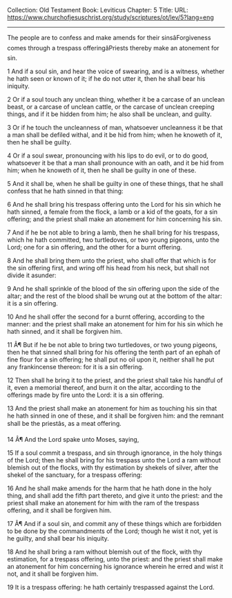 Collection: Old Testament
Book: Leviticus
Chapter: 5
Title: 
URL: https://www.churchofjesuschrist.org/study/scriptures/ot/lev/5?lang=eng

---

The people are to confess and make amends for their sinsâForgiveness comes through a trespass offeringâPriests thereby make an atonement for sin.

1 And if a soul sin, and hear the voice of swearing, and is a witness, whether he hath seen or known of it; if he do not utter it, then he shall bear his iniquity.

2 Or if a soul touch any unclean thing, whether it be a carcase of an unclean beast, or a carcase of unclean cattle, or the carcase of unclean creeping things, and if it be hidden from him; he also shall be unclean, and guilty.

3 Or if he touch the uncleanness of man, whatsoever uncleanness it be that a man shall be defiled withal, and it be hid from him; when he knoweth of it, then he shall be guilty.

4 Or if a soul swear, pronouncing with his lips to do evil, or to do good, whatsoever it be that a man shall pronounce with an oath, and it be hid from him; when he knoweth of it, then he shall be guilty in one of these.

5 And it shall be, when he shall be guilty in one of these things, that he shall confess that he hath sinned in that thing:

6 And he shall bring his trespass offering unto the Lord for his sin which he hath sinned, a female from the flock, a lamb or a kid of the goats, for a sin offering; and the priest shall make an atonement for him concerning his sin.

7 And if he be not able to bring a lamb, then he shall bring for his trespass, which he hath committed, two turtledoves, or two young pigeons, unto the Lord; one for a sin offering, and the other for a burnt offering.

8 And he shall bring them unto the priest, who shall offer that which is for the sin offering first, and wring off his head from his neck, but shall not divide it asunder:

9 And he shall sprinkle of the blood of the sin offering upon the side of the altar; and the rest of the blood shall be wrung out at the bottom of the altar: it is a sin offering.

10 And he shall offer the second for a burnt offering, according to the manner: and the priest shall make an atonement for him for his sin which he hath sinned, and it shall be forgiven him.

11 Â¶ But if he be not able to bring two turtledoves, or two young pigeons, then he that sinned shall bring for his offering the tenth part of an ephah of fine flour for a sin offering; he shall put no oil upon it, neither shall he put any frankincense thereon: for it is a sin offering.

12 Then shall he bring it to the priest, and the priest shall take his handful of it, even a memorial thereof, and burn it on the altar, according to the offerings made by fire unto the Lord: it is a sin offering.

13 And the priest shall make an atonement for him as touching his sin that he hath sinned in one of these, and it shall be forgiven him: and the remnant shall be the priestâs, as a meat offering.

14 Â¶ And the Lord spake unto Moses, saying,

15 If a soul commit a trespass, and sin through ignorance, in the holy things of the Lord; then he shall bring for his trespass unto the Lord a ram without blemish out of the flocks, with thy estimation by shekels of silver, after the shekel of the sanctuary, for a trespass offering:

16 And he shall make amends for the harm that he hath done in the holy thing, and shall add the fifth part thereto, and give it unto the priest: and the priest shall make an atonement for him with the ram of the trespass offering, and it shall be forgiven him.

17 Â¶ And if a soul sin, and commit any of these things which are forbidden to be done by the commandments of the Lord; though he wist it not, yet is he guilty, and shall bear his iniquity.

18 And he shall bring a ram without blemish out of the flock, with thy estimation, for a trespass offering, unto the priest: and the priest shall make an atonement for him concerning his ignorance wherein he erred and wist it not, and it shall be forgiven him.

19 It is a trespass offering: he hath certainly trespassed against the Lord.
